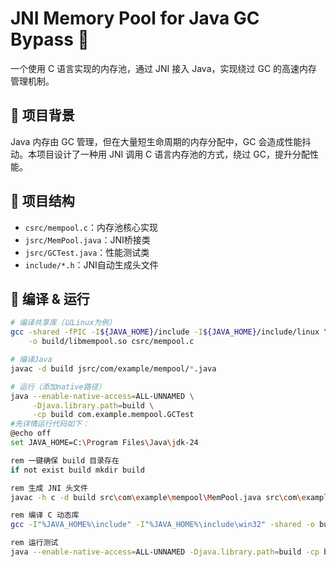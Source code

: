 # JNI Memory Pool for Java GC Bypass 🚀

一个使用 C 语言实现的内存池，通过 JNI 接入 Java，实现绕过 GC 的高速内存管理机制。

## 📌 项目背景

Java 内存由 GC 管理，但在大量短生命周期的内存分配中，GC 会造成性能抖动。本项目设计了一种用 JNI 调用 C 语言内存池的方式，绕过 GC，提升分配性能。

## 🔧 项目结构

- `csrc/mempool.c`：内存池核心实现
- `jsrc/MemPool.java`：JNI桥接类
- `jsrc/GCTest.java`：性能测试类
- `include/*.h`：JNI自动生成头文件

## 🚀 编译 & 运行

```bash
# 编译共享库（以Linux为例）
gcc -shared -fPIC -I${JAVA_HOME}/include -I${JAVA_HOME}/include/linux \
    -o build/libmempool.so csrc/mempool.c

# 编译Java
javac -d build jsrc/com/example/mempool/*.java

# 运行（添加native路径）
java --enable-native-access=ALL-UNNAMED \
     -Djava.library.path=build \
     -cp build com.example.mempool.GCTest
#先详情运行代码如下：
@echo off
set JAVA_HOME=C:\Program Files\Java\jdk-24

rem 一键确保 build 目录存在
if not exist build mkdir build

rem 生成 JNI 头文件
javac -h c -d build src\com\example\mempool\MemPool.java src\com\example\mempool\GCTest.java

rem 编译 C 动态库
gcc -I"%JAVA_HOME%\include" -I"%JAVA_HOME%\include\win32" -shared -o build\mempool.dll c\mempool.c

rem 运行测试
java --enable-native-access=ALL-UNNAMED -Djava.library.path=build -cp build com.example.mempool.GCTest
